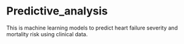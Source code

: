 # Predictive_analysis
This is machine learning models to predict heart failure severity and mortality risk using clinical data.
